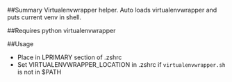 ##Summary
Virtualenvwrapper helper. Auto loads virtualenvwrapper and puts current venv in shell.

##Requires
python virtualenvwrapper

##Usage
* Place in LPRIMARY section of .zshrc
* Set VIRTUALENVWRAPPER_LOCATION in .zshrc if `virtualenvwrapper.sh` is not in $PATH
